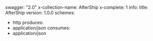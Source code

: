 swagger: "2.0"
x-collection-name: AfterShip
x-complete: 1
info:
  title: AfterShip
  version: 1.0.0
schemes:
- http
produces:
- application/json
consumes:
- application/json